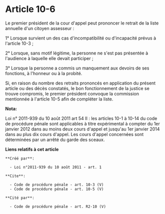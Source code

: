 # Article 10-6

Le premier président de la cour d'appel peut prononcer le retrait de la liste annuelle d'un citoyen assesseur : 

1° Lorsque survient un des cas d'incompatibilité ou d'incapacité prévus à l'article 10-3 ; 

2° Lorsque, sans motif légitime, la personne ne s'est pas présentée à l'audience à laquelle elle devait participer ; 

3° Lorsque la personne a commis un manquement aux devoirs de ses fonctions, à l'honneur ou à la probité. 

Si, en raison du nombre des retraits prononcés en application du présent article ou des décès constatés, le bon
fonctionnement de la justice se trouve compromis, le premier président convoque la commission mentionnée à l'article 10-5
afin de compléter la liste.

**Nota:**

Loi n° 2011-939 du 10 août 2011 art 54 II : les articles 10-1 à 10-14 du code de procédure pénale sont applicables à titre
expérimental à compter du 1er janvier 2012 dans au moins deux cours d'appel et jusqu'au 1er janvier 2014 dans au plus dix
cours d'appel. Les cours d'appel concernées sont déterminées par un arrêté du garde des sceaux.

**Liens relatifs à cet article**

	**Créé par**:

	  - Loi n°2011-939 du 10 août 2011 - art. 1

	**Cite**:

	  - Code de procédure pénale - art. 10-3 (V)
	  - Code de procédure pénale - art. 10-5 (V)

	**Cité par**:

	  - Code de procédure pénale - art. R2-10 (V)
